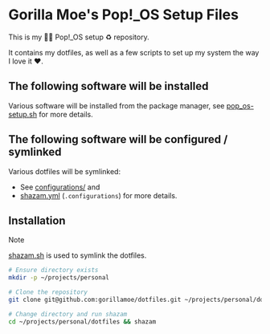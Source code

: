Gorilla Moe's Pop!_OS Setup Files
=================================

This is my 🦍🍌 Pop!_OS setup ♻️ repository.

It contains my dotfiles, as well as a few scripts to set up my system the way I love it ❤️.

## The following software will be installed

Various software will be installed from the package manager,
see [pop_os-setup.sh](./pop_os-setup.sh) for more details.

## The following software will be configured / symlinked

Various dotfiles will be symlinked:

 - See [configurations/](./configurations/) and
 - [shazam.yml](./shazam.yml) (`.configurations`) for more details.

## Installation

> [!NOTE]
> [shazam.sh](https://github.com/mistweaverco/shazam.sh) is used to symlink the dotfiles.

```sh
# Ensure directory exists
mkdir -p ~/projects/personal

# Clone the repository
git clone git@github.com:gorillamoe/dotfiles.git ~/projects/personal/dotfiles

# Change directory and run shazam
cd ~/projects/personal/dotfiles && shazam
```
